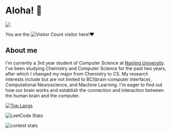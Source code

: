 # Aloha! 👋

![](https://media.giphy.com/media/bcKmIWkUMCjVm/giphy.gif)


You are the ![Visitor Count](https://profile-counter.glitch.me/yunzinan/count.svg) visitor here!❤

## About me

I'm currently a 3rd year student of Computer Science at [Nanjing University](https://cs.nju.edu.cn). I've been studying Chemistry and Computer Science for the past two years, after which I changed my major from Chemistry to CS. My research interests include but are not limited to BCI(brain-computer interface), Computational Neuroscience, and Machine Learning. I'm eager to find out how our brain works and establish the connection and interaction between the human brain and the computer.



[![Top Langs](https://github-readme-stats.vercel.app/api/top-langs/?username=yunzinan&layout=compact)](https://github.com/yunzinan/github-readme-stats)

![LeetCode Stats](https://leetcard.jacoblin.cool/yue-yu-deng-yi-jiu?theme=light&font=Ubuntu&ext=heatmap&site=cn)

![contest stats](https://leetcode-badge.haozibi.dev/v1cn/card/contest-ranking/yue-yu-deng-yi-jiu.svg?lang=en)

